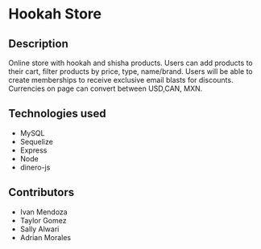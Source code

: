 # Hookah Store

## Description
Online store with hookah and shisha products. Users can add products to their cart, filter products by price, type, name/brand. Users will be able to create memberships to receive exclusive email blasts for discounts. Currencies on page can convert between USD,CAN, MXN.

## Technologies used
* MySQL
* Sequelize
* Express
* Node
* dinero-js

## Contributors
* Ivan Mendoza
* Taylor Gomez
* Sally Alwari
* Adrian Morales
